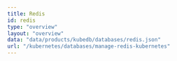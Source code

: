 ```yaml
---
title: Redis
id: redis
type: "overview"
layout: "overview"
data: "data/products/kubedb/databases/redis.json"
url: "/kubernetes/databases/manage-redis-kubernetes"
---
```

